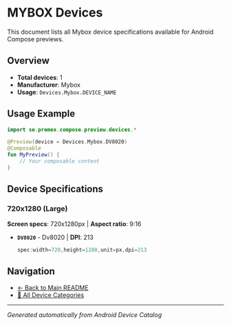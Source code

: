 # MYBOX Devices

This document lists all Mybox device specifications available for Android Compose previews.

## Overview

- **Total devices**: 1
- **Manufacturer**: Mybox
- **Usage**: `Devices.Mybox.DEVICE_NAME`

## Usage Example

```kotlin
import se.premex.compose.preview.devices.*

@Preview(device = Devices.Mybox.DV8020)
@Composable
fun MyPreview() {
    // Your composable content
}
```

## Device Specifications

### 720x1280 (Large)

**Screen specs**: 720x1280px | **Aspect ratio**: 9:16

- **`DV8020`** - Dv8020 | **DPI**: 213
  ```kotlin
  spec:width=720,height=1280,unit=px,dpi=213
  ```

## Navigation

- [← Back to Main README](../../README.md)
- [📱 All Device Categories](../README.md)

---
*Generated automatically from Android Device Catalog*
